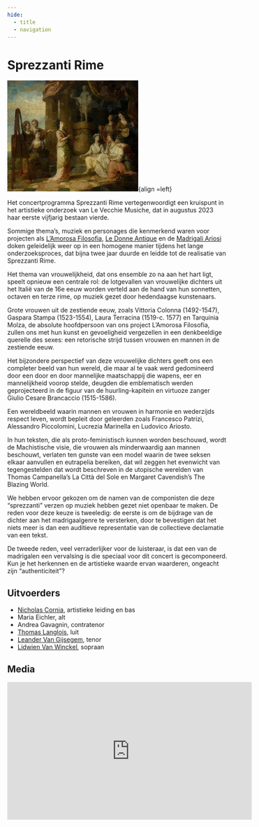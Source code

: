```yaml
---
hide:
  - title
  - navigation
---
```


# Sprezzanti Rime

![Sprezzanti Rime](../../assets/images/sprezzanti_rime.webp){align =left}

Het concertprogramma Sprezzanti Rime vertegenwoordigt een kruispunt in het artistieke onderzoek van Le Vecchie Musiche, dat in augustus 2023 haar eerste vijfjarig bestaan vierde. 

Sommige thema’s, muziek en personages die kenmerkend waren voor projecten als [L’Amorosa Filosofia](amorosa_filosofia.md), [Le Donne Antique](donne_antique.md) en de [Madrigali Ariosi](madrigali_ariosi.md) doken geleidelijk weer op in een homogene manier tijdens het lange onderzoeksproces, dat bijna twee jaar duurde en leidde tot de realisatie van Sprezzanti Rime. 

Het thema van vrouwelijkheid, dat ons ensemble zo na aan het hart ligt, speelt opnieuw een centrale rol: de lotgevallen van vrouwelijke dichters uit het Italië van de 16e eeuw worden verteld aan de hand van hun sonnetten, octaven en terze rime, op muziek gezet door hedendaagse kunstenaars.

Grote vrouwen uit de zestiende eeuw, zoals Vittoria Colonna (1492-1547), Gaspara Stampa (1523-1554), Laura Terracina (1519-c. 1577) en Tarquinia Molza, de absolute hoofdpersoon van ons project L’Amorosa Filosofia, zullen ons met hun kunst en gevoeligheid vergezellen in een denkbeeldige querelle des sexes: een retorische strijd tussen vrouwen en mannen in de zestiende eeuw.

Het bijzondere perspectief van deze vrouwelijke dichters geeft ons een completer beeld van hun wereld, die maar al te vaak werd gedomineerd door een door en door mannelijke maatschappij die wapens, eer en mannelijkheid voorop stelde, deugden die emblematisch werden geprojecteerd in de figuur van de huurling-kapitein en virtuoze zanger Giulio Cesare Brancaccio (1515-1586).

Een wereldbeeld waarin mannen en vrouwen in harmonie en wederzijds respect leven, wordt bepleit door geleerden zoals Francesco Patrizi, Alessandro Piccolomini, Lucrezia Marinella en Ludovico Ariosto. 

In hun teksten, die als proto-feministisch kunnen worden beschouwd, wordt de Machistische visie, die vrouwen als minderwaardig aan mannen beschouwt, verlaten ten gunste van een model waarin de twee seksen elkaar aanvullen en eutrapelia bereiken, dat wil zeggen het evenwicht van tegengestelden dat wordt beschreven in de utopische werelden van Thomas Campanella’s La Città del Sole en Margaret Cavendish’s The Blazing World. 

We hebben ervoor gekozen om de namen van de componisten die deze “sprezzanti” verzen op muziek hebben gezet niet openbaar te maken. De reden voor deze keuze is tweeledig: de eerste is om de bijdrage van de dichter aan het madrigaalgenre te versterken, door te bevestigen dat het niets meer is dan een auditieve representatie van de collectieve declamatie van een tekst.

De tweede reden, veel verraderlijker voor de luisteraar, is dat een van de madrigalen een vervalsing is die speciaal voor dit concert is gecomponeerd. Kun je het herkennen en de artistieke waarde ervan waarderen, ongeacht zijn “authenticiteit”?

## Uitvoerders

- [Nicholas Cornia](../members/nicholas_cornia.md), artistieke leiding en bas 
- Maria Eichler, alt
- Andrea Gavagnin, contratenor 
- [Thomas Langlois](../members/thomas_langlois.md), luit
- [Leander Van Gijsegem](../memebers/leander_van_gijsegem.md), tenor
- [Lidwien Van Winckel](../members/lidwien_van_winckel.md), sopraan 

## Media

<iframe width="560" height="315" src="https://www.youtube.com/embed/videoseries?si=XK-KjdfZl_XSyz43&amp;list=PLDTXvtcLnrvHkBG1_rfiRXCz4qe0ul4XZ" title="YouTube video player" frameborder="0" allow="accelerometer; autoplay; clipboard-write; encrypted-media; gyroscope; picture-in-picture; web-share" referrerpolicy="strict-origin-when-cross-origin" allowfullscreen></iframe>

